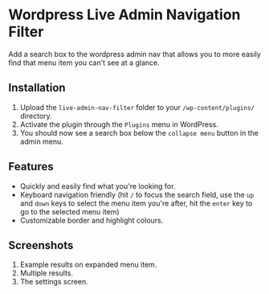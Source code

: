 # Wordpress Live Admin Navigation Filter

Add a search box to the wordpress admin nav that allows you to more easily find that menu item you can't see at a glance.

## Installation

1. Upload the `live-admin-nav-filter` folder to your `/wp-content/plugins/` directory.
2. Activate the plugin through the `Plugins` menu in WordPress.
3. You should now see a search box below the `collapse menu` button in the admin menu.

## Features

* Quickly and easily find what you're looking for.
* Keyboard navigation friendly (hit `/` to focus the search field, use the `up` and `down` keys to select the menu item you're after, hit the `enter` key to go to the selected menu item)
* Customizable border and highlight colours.

## Screenshots

1. Example results on expanded menu item.
2. Multiple results.
3. The settings screen.